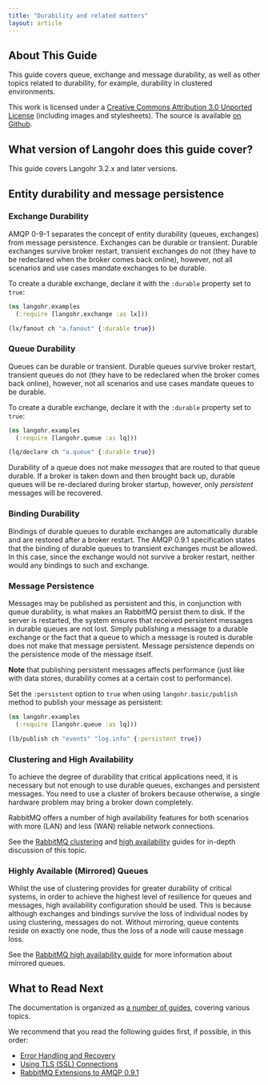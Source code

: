 ```yaml
---
title: "Durability and related matters"
layout: article
---
```


## About This Guide

This guide covers queue, exchange and message durability, as well as
other topics related to durability, for example, durability in
clustered environments.

This work is licensed under a <a rel="license"
href="http://creativecommons.org/licenses/by/3.0/">Creative Commons
Attribution 3.0 Unported License</a> (including images and
stylesheets). The source is available [on
Github](https://github.com/clojurewerkz/langohr.docs).


## What version of Langohr does this guide cover?

This guide covers Langohr 3.2.x and later versions.

## Entity durability and message persistence

### Exchange Durability

AMQP 0-9-1 separates the concept of entity durability (queues,
exchanges) from message persistence. Exchanges can be durable or
transient. Durable exchanges survive broker restart, transient
exchanges do not (they have to be redeclared when the broker comes
back online), however, not all scenarios and use cases mandate
exchanges to be durable.

To create a durable exchange, declare it with the `:durable` property
set to `true`:

``` clojure
(ns langohr.examples
  (:require [langohr.exchange :as lx]))

(lx/fanout ch "a.fanout" {:durable true})
```

### Queue Durability

Queues can be durable or transient. Durable queues survive broker
restart, transient queues do not (they have to be redeclared when the
broker comes back online), however, not all scenarios and use cases
mandate queues to be durable.

To create a durable exchange, declare it with the `:durable` property
set to `true`:

``` clojure
(ns langohr.examples
  (:require [langohr.queue :as lq]))

(lq/declare ch "a.queue" {:durable true})
```

Durability of a queue does not make _messages_ that are routed to that
queue durable. If a broker is taken down and then brought back up,
durable queues will be re-declared during broker startup, however,
only _persistent_ messages will be recovered.

### Binding Durability

Bindings of durable queues to durable exchanges are automatically
durable and are restored after a broker restart. The AMQP 0.9.1
specification states that the binding of durable queues to transient
exchanges must be allowed. In this case, since the exchange would not
survive a broker restart, neither would any bindings to such and
exchange.

### Message Persistence

Messages may be published as persistent and this, in conjunction with
queue durability, is what makes an RabbitMQ persist them to disk. If
the server is restarted, the system ensures that received persistent
messages in durable queues are not lost. Simply publishing a message
to a durable exchange or the fact that a queue to which a message is
routed is durable does not make that message persistent. Message
persistence depends on the persistence mode of the message itself.

**Note** that publishing persistent messages affects performance (just
like with data stores, durability comes at a certain cost to
performance).

Set the `:persistent` option to `true` when using
`langohr.basic/publish` method to publish your message as persistent:

``` clojure
(ns langohr.examples
  (:require [langohr.queue :as lq]))

(lb/publish ch "events" "log.info" {:persistent true})
```

### Clustering and High Availability

To achieve the degree of durability that critical applications need,
it is necessary but not enough to use durable queues, exchanges and
persistent messages. You need to use a cluster of brokers because
otherwise, a single hardware problem may bring a broker down
completely.

RabbitMQ offers a number of high availability features for both
scenarios with more (LAN) and less (WAN) reliable network connections.

See the [RabbitMQ clustering](http://www.rabbitmq.com/clustering.html)
and [high availability](http://www.rabbitmq.com/ha.html) guides for
in-depth discussion of this topic.


### Highly Available (Mirrored) Queues

Whilst the use of clustering provides for greater durability of
critical systems, in order to achieve the highest level of resilience
for queues and messages, high availability configuration should be
used. This is because although exchanges and bindings survive the loss
of individual nodes by using clustering, messages do
not. Without mirroring, queue contents reside on exactly one node, thus the
loss of a node will cause message loss.

See the [RabbitMQ high availability guide](http://www.rabbitmq.com/ha.html)
for more information about mirrored queues.


## What to Read Next

The documentation is organized as [a number of guides](/articles/guides.html), covering various topics.

We recommend that you read the following guides first, if possible, in this order:

 * [Error Handling and Recovery](/articles/error_handling.html)
 * [Using TLS (SSL) Connections](/articles/tls.html)
 * [RabbitMQ Extensions to AMQP 0.9.1](/articles/extensions.html)
